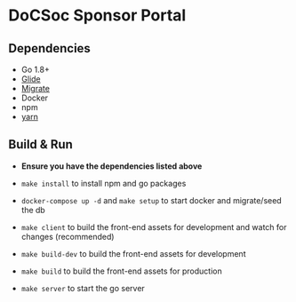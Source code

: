 # DoCSoc Sponsor Portal

## Dependencies
 - Go 1.8+
 - [Glide](https://github.com/Masterminds/glide#install)
 - [Migrate](https://github.com/mattes/migrate#cli-usage)
 - Docker
 - npm
 - [yarn](https://yarnpkg.com/en/docs/install)

## Build & Run
 - **Ensure you have the dependencies listed above**
 - `make install` to install npm and go packages
 - `docker-compose up -d` and `make setup` to start docker and migrate/seed the db
 
 - `make client` to build the front-end assets for development and watch for changes (recommended)
 - `make build-dev` to build the front-end assets for development
 - `make build` to build the front-end assets for production

 - `make server` to start the go server
